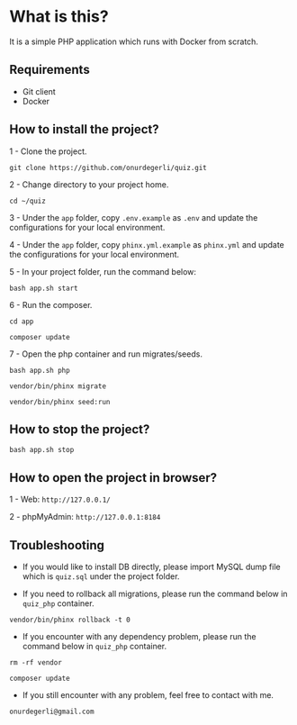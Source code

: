 # What is this?

It is a simple PHP application which runs with Docker from scratch.

## Requirements

* Git client
* Docker

## How to install the project?

1 - Clone the project.

```git clone https://github.com/onurdegerli/quiz.git```

2 - Change directory to your project home.

```cd ~/quiz```

3 - Under the `app` folder, copy `.env.example` as `.env` and update the configurations for your local environment.

4 - Under the `app` folder, copy `phinx.yml.example` as `phinx.yml` and update the configurations for your local environment.

5 - In your project folder, run the command below:

```bash app.sh start```

6 - Run the composer.

```cd app```

```composer update```

7 - Open the php container and run migrates/seeds.

```bash app.sh php```

```vendor/bin/phinx migrate```

```vendor/bin/phinx seed:run```

## How to stop the project?

```bash app.sh stop```

## How to open the project in browser?

1 - Web: `http://127.0.0.1/`

2 - phpMyAdmin: `http://127.0.0.1:8184`

## Troubleshooting

- If you would like to install DB directly, please import MySQL dump file which is `quiz.sql` under the project folder.

- If you need to rollback all migrations, please run the command below in `quiz_php` container.

```vendor/bin/phinx rollback -t 0```

- If you encounter with any dependency problem, please run the command below in `quiz_php` container.

```rm -rf vendor```

```composer update```

- If you still encounter with any problem, feel free to contact with me.

```onurdegerli@gmail.com```